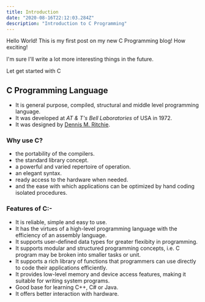 ```yaml
---
title: Introduction
date: "2020-08-16T22:12:03.284Z"
description: "Introduction to C Programming"
---
```


Hello World! This is my first post on my new C Programming blog! How exciting!

I'm sure I'll write a lot more interesting things in the future.

Let get started with C

## C Programming Language

- It is general purpose, compiled, structural and middle level programming language.
- It was developed at _AT & T's Bell Laboratories_ of USA in 1972.
- It was designed by [Dennis M. Ritchie](https://en.wikipedia.org/wiki/Dennis_Ritchie).

### Why use C?

- the portability of the compilers.
- the standard library concept.
- a powerful and varied repertoire of operation.
- an elegant syntax.
- ready access to the hardware when needed.
- and the ease with which applications can be optimized by hand coding isolated procedures.

### Features of C:-

- It is reliable, simple and easy to use.
- It has the virtues of a high-level programming language with the efficiency of an assembly language.
- It supports user-defined data types for greater flexibity in programming.
- It supports modular and structured programming concepts, i.e. C program may be broken into smaller tasks or unit.
- It supports a rich library of functions that programmers can use directly to code their applications efficiently.
- It provides low-level memory and device access features, making it suitable for writing system programs.
- Good base for learning C++, C# or Java.
- It offers better interaction with hardware.
